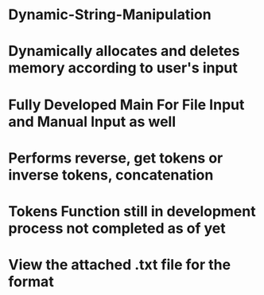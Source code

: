# Dynamic-String-Manipulation
# Dynamically allocates and deletes memory according to user's input
# Fully Developed Main For File Input and Manual Input as well
# Performs reverse, get tokens or inverse tokens, concatenation 
# Tokens Function still in development process not completed as of yet
# View the attached .txt file for the format 
